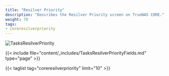 ```yaml
---
title: "Resilver Priority"
description: "Describes the Resilver Priority screen on TrueNAS CORE." 
weight: 70
tags:
- coreresilverpriority
---
```


![TasksResilverPriority](/images/CORE/12.0/TasksResilverPriority.png "Scheduling Resilver Priority Times")

{{< include file="content/_includes/TasksResilverPriorityFields.md" type="page" >}}

{{< taglist tag="coreresilverpriority" limit="10" >}}
